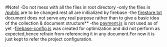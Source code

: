 #Note!
-Do not mess with all the files in root directory
-only the files in [/public](./public) are to be changed.rest all are initiialized by firebase
-the [firestore.txt](./public/firestore.txt) document does not serve any real purpose rather than to give a basic idea of the collection & document structure**
-the [payment.js](./public/payment.js) is not used as of yet
-[firebase-config.js](./public/firebase-config.js) was created for optimization and did not perform as expected,hence refrain from referencing it in any document.For now it is just kept to refer the project configuration.

